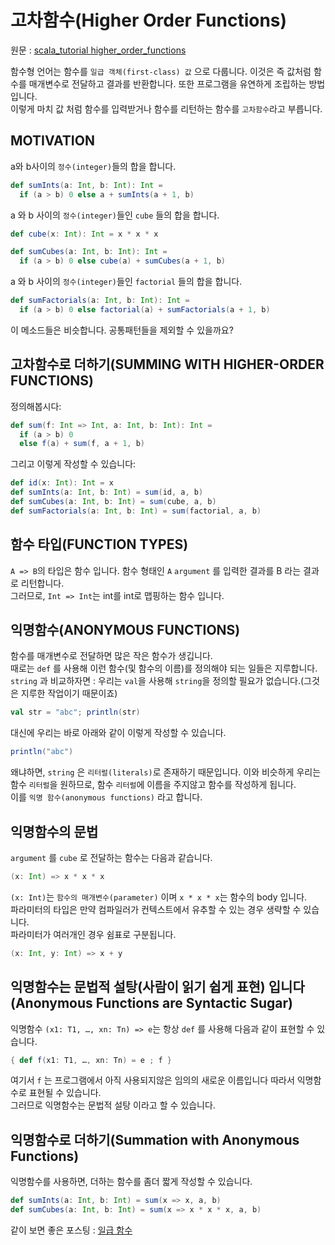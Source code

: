 # 고차함수(Higher Order Functions)
원문 : [scala_tutorial higher_order_functions](https://www.scala-exercises.org/scala_tutorial/higher_order_functions)

함수형 언어는 함수를 `일급 객체(first-class) 값` 으로 다룹니다.
이것은 즉 값처럼 함수를 매개변수로 전달하고 결과를 반환합니다. 또한 프로그램을 유연하게 조립하는 방법입니다.  
이렇게 마치 값 처럼 함수를 입력받거나 함수를 리턴하는 함수를 `고차함수`라고 부릅니다.

## MOTIVATION
 a와 b사이의 `정수(integer)`들의 합을 합니다.
```scala
def sumInts(a: Int, b: Int): Int =
  if (a > b) 0 else a + sumInts(a + 1, b)
```
 a 와 b 사이의 `정수(integer)`들인 `cube` 들의 합을 합니다.
```scala
def cube(x: Int): Int = x * x * x

def sumCubes(a: Int, b: Int): Int =
  if (a > b) 0 else cube(a) + sumCubes(a + 1, b)
```
 a 와 b 사이의 `정수(integer)`들인 `factorial` 들의 합을 합니다.
```scala
def sumFactorials(a: Int, b: Int): Int =
  if (a > b) 0 else factorial(a) + sumFactorials(a + 1, b)
```
이 메소드들은 비슷합니다. 공통패턴들을 제외할 수 있을까요?

## 고차함수로 더하기(SUMMING WITH HIGHER-ORDER FUNCTIONS)
정의해봅시다:
```scala
def sum(f: Int => Int, a: Int, b: Int): Int =
  if (a > b) 0
  else f(a) + sum(f, a + 1, b)
```
그리고 이렇게 작성할 수 있습니다:
```scala
def id(x: Int): Int = x
def sumInts(a: Int, b: Int) = sum(id, a, b)
def sumCubes(a: Int, b: Int) = sum(cube, a, b)
def sumFactorials(a: Int, b: Int) = sum(factorial, a, b)
```

## 함수 타입(FUNCTION TYPES)
`A => B`의 타입은 함수 입니다. 함수 형태인 `A` `argument` 를 입력한 결과를 B 라는 결과로 리턴합니다.  
그러므로, `Int => Int`는 int를 int로 맵핑하는 함수 입니다.

## 익명함수(ANONYMOUS FUNCTIONS)
함수를 매개변수로 전달하면 많은 작은 함수가 생깁니다.  
때로는 `def` 를 사용해 이런 함수(및 함수의 이름)를 정의해야 되는 일들은 지루합니다.  
`string` 과 비교하자면 : 우리는 `val`을 사용해 `string`을 정의할 필요가 없습니다.(그것은 지루한 작업이기 때문이죠)   
```scala
val str = "abc"; println(str)
```
대신에 우리는 바로 아래와 같이 이렇게 작성할 수 있습니다.
```scala
println("abc")
```
왜냐하면, `string` 은 `리터럴(literals)`로 존재하기 때문입니다. 이와 비슷하게 우리는 함수 `리터럴`을 원하므로, 함수 `리터럴`에 이름을 주지않고 함수를 작성하게 됩니다.  
이를 `익명 함수(anonymous functions)` 라고 합니다.

## 익명함수의 문법
`argument` 를 `cube` 로 전달하는 함수는 다음과 같습니다.  
```scala
(x: Int) => x * x * x
```
`(x: Int)`는 `함수의 매개변수(parameter)` 이며 `x * x * x`는 함수의 body 입니다.  
파라미터의 타입은 만약 컴파일러가 컨텍스트에서 유추할 수 있는 경우 생략할 수 있습니다.  
파라미터가 여러개인 경우 쉼표로 구분됩니다.
```scala
(x: Int, y: Int) => x + y
```
## 익명함수는 문법적 설탕(사람이 읽기 쉽게 표현) 입니다(Anonymous Functions are Syntactic Sugar)
익명함수 `(x1: T1, …, xn: Tn) => e`는 항상 `def` 를 사용해 다음과 같이 표현할 수 있습니다.  
```scala
{ def f(x1: T1, …, xn: Tn) = e ; f }
```
여기서 `f` 는 프로그램에서 아직 사용되지않은 임의의 새로운 이름입니다 따라서 익명함수로 표현될 수 있습니다.  
그러므로 익명함수는 문법적 설탕 이라고 할 수 있습니다.

## 익명함수로 더하기(Summation with Anonymous Functions)
익명함수를 사용하면, 더하는 함수를 좀더 짧게 작성할 수 있습니다.  
```scala
def sumInts(a: Int, b: Int) = sum(x => x, a, b)
def sumCubes(a: Int, b: Int) = sum(x => x * x * x, a, b)
```

같이 보면 좋은 포스팅 : [일급 함수](https://hjaem.info/articles/kr_4_1)
